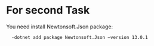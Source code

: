 # For second Task
You need install Newtonsoft.Json package:
```
  -dotnet add package Newtonsoft.Json —version 13.0.1
```
